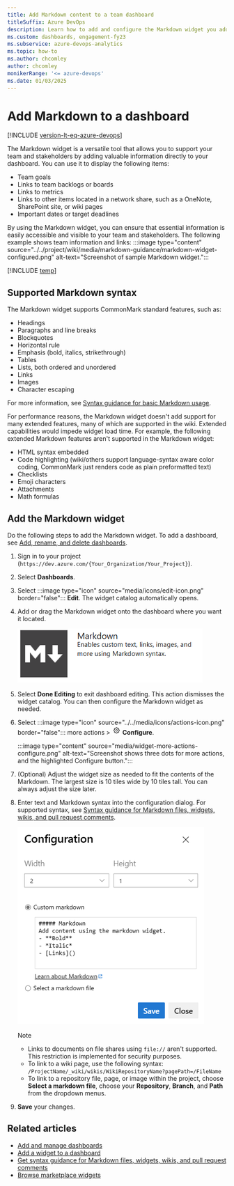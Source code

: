 ```yaml
---
title: Add Markdown content to a team dashboard 
titleSuffix: Azure DevOps
description: Learn how to add and configure the Markdown widget you add to a team dashboard in Azure DevOps.
ms.custom: dashboards, engagement-fy23
ms.subservice: azure-devops-analytics
ms.topic: how-to
ms.author: chcomley
author: chcomley
monikerRange: '<= azure-devops'
ms.date: 01/03/2025
---
```


# Add Markdown to a dashboard

[!INCLUDE [version-lt-eq-azure-devops](../../includes/version-lt-eq-azure-devops.md)]

<a id="markdown-widget">  </a> 

The Markdown widget is a versatile tool that allows you to support your team and stakeholders by adding valuable information directly to your dashboard. You can use it to display the following items:

- Team goals
- Links to team backlogs or boards
- Links to metrics
- Links to other items located in a network share, such as a OneNote, SharePoint site, or wiki pages
- Important dates or target deadlines

By using the Markdown widget, you can ensure that essential information is easily accessible and visible to your team and stakeholders.
The following example shows team information and links: 
:::image type="content" source="../../project/wiki/media/markdown-guidance/markdown-widget-configured.png" alt-text="Screenshot of sample Markdown widget.":::

[!INCLUDE [temp](../includes/dashboard-prerequisites.md)]  

## Supported Markdown syntax

The Markdown widget supports CommonMark standard features, such as: 
- Headings 
- Paragraphs and line breaks
- Blockquotes
- Horizontal rule 
- Emphasis (bold, italics, strikethrough)
- Tables
- Lists, both ordered and unordered  
- Links
- Images 
- Character escaping

For more information, see [Syntax guidance for basic Markdown usage](../../project/wiki/markdown-guidance.md).

For performance reasons, the Markdown widget doesn't add support for many extended features, many of which are supported in the wiki. Extended capabilities would impede widget load time. For example, the following extended Markdown features aren't supported in the Markdown widget:
- HTML syntax embedded
- Code highlighting (wiki/others support language-syntax aware color coding, CommonMark just renders code as plain preformatted text)
- Checklists
- Emoji characters  
- Attachments
- Math formulas

## Add the Markdown widget

Do the following steps to add the Markdown widget. To add a dashboard, see [Add, rename, and delete dashboards](dashboards.md).  

1. Sign in to your project (```https://dev.azure.com/{Your_Organization/Your_Project}```).
2. Select **Dashboards**.
3. Select :::image type="icon" source="media/icons/edit-icon.png" border="false"::: **Edit**. The widget catalog automatically opens.  
4. Add or drag the Markdown widget onto the dashboard where you want it located.  

   ![Screenshot shows Markdown widget.](media/widget-markdown-tile.png) 

5. Select **Done Editing** to exit dashboard editing. This action dismisses the widget catalog. You can then configure the Markdown widget as needed.
6. Select :::image type="icon" source="../../media/icons/actions-icon.png" border="false"::: more actions > ![gear icon](../../media/icons/gear-icon.png)  **Configure**.

   :::image type="content" source="media/widget-more-actions-configure.png" alt-text="Screenshot shows three dots for more actions, and the highlighted Configure button.":::

7. (Optional) Adjust the widget size as needed to fit the contents of the Markdown. The largest size is 10 tiles wide by 10 tiles tall. You can always adjust the size later. 
8. Enter text and Markdown syntax into the configuration dialog. For supported syntax, see [Syntax guidance for Markdown files, widgets, wikis, and pull request comments](../../project/wiki/markdown-guidance.md).

   ![Screenshot shows Markdown widget configuration dialog.](media/add-markdown-size.png)

   > [!NOTE]  
   > - Links to documents on file shares using `file://` aren't supported. This restriction is implemented for security purposes. 
   > - To link to a wiki page, use the following syntax:<br/>
   > `/ProjectName/_wiki/wikis/WikiRepositoryName?pagePath=/FileName`
   > - To link to a repository file, page, or image within the project, choose **Select a markdown file**, choose your **Repository**, **Branch**, and **Path** from the dropdown menus.

9. **Save** your changes.

## Related articles
- [Add and manage dashboards](dashboards.md)
- [Add a widget to a dashboard](add-widget-to-dashboard.md)
- [Get syntax guidance for Markdown files, widgets, wikis, and pull request comments](../../project/wiki/markdown-guidance.md)
- [Browse marketplace widgets](https://marketplace.visualstudio.com/search?term=widget&target=VSTS&category=All%20categories&sortBy=Relevance)


